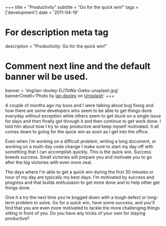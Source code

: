 +++
title = "Productivity"
subtitle = "Go for the quick win!"
tags = ['development']
date = '2011-04-19'

# For description meta tag
description = "Productivity: Go for the quick win!"

# Comment next line and the default banner wil be used.
banner = 'img/ian-dooley-DJ7bWa-Gwks-unsplash.jpg'
bannerCredit='<span>Photo by <a href="https://unsplash.com/@sadswim?utm_source=unsplash&amp;utm_medium=referral&amp;utm_content=creditCopyText">ian dooley</a> on <a href="https://unsplash.com/s/photos/productivity?utm_source=unsplash&amp;utm_medium=referral&amp;utm_content=creditCopyText">Unsplash</a></span>'
+++

A couple of months ago my boss and I were talking about bug fixing and
how there are some developers who seem to be able to get things done
everyday without exception while others seem to get stuck on a single
issue for days and then finally get through it and then continue to
get work done. I told him about how I try to stay productive and keep
myself motivated. It all comes down to going for the quick win as soon
as I get into the office.

Even when i'm working on a difficult problem, writing a long document,
or working on a multi-day code change I make sure to start my day off
with something that I can accomplish quickly. This is the quick
win. Success breeds success. Small victories will prepare you and
motivate you to go after the big victories with even more zeal.

The days where i'm able to get a quick win during the first 30 minutes
or hour of my day are typically my best days. I'm motivated by success
and progress and that builds enthusiasm to get more done and to help
other get things done.

Give it a try the next time you're bogged down with a tough defect or
long-term problem to solve. Go for a quick win, have some success, and
you'll find that you are even more motivated to tackle the more
challenging things sitting in front of you. Do you have any tricks of
your own for staying productive?
